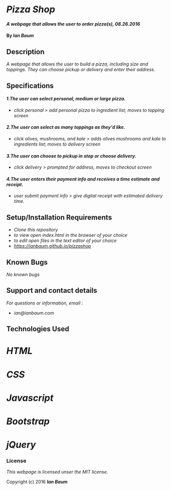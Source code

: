 # _Pizza Shop_

#### _A webpage that allows the user to order pizza(s), 08.26.2016_

#### By _**Ian Baum**_

## Description

_A webpage that allows the user to build a pizza, including size and toppings. They can choose pickup or delivery and enter their address._

## Specifications

#### _1.The user can select personal, medium or large pizza._
* _click personal > add personal pizza to ingredient list; moves to topping screen_

#### _2.The user can select as many toppings as they'd like._
* _click olives, mushrooms, and kale > adds olives mushrooms and kale to ingredients list; moves to delivery screen_

#### _3.The user can choose to pickup in stop or choose delivery._
* _click delivery > prompted for address, moves to checkout screen_

#### _4.The user enters their payment info and receives a time estimate and receipt._
* _user submit payment info > give digital receipt with estimated delivery time._

## Setup/Installation Requirements

* _Clone this repository_
* _to view open index.html in the browser of your choice_
* _to edit open files in the text editor of your choice_
* _https://ianbaum.github.io/pizzashop_

## Known Bugs

_No known bugs_

## Support and contact details

_For questions or information, email :_
* _ian@ianbaum.com_

## Technologies Used

# _HTML_
# _CSS_
# _Javascript_
# _Bootstrap_
# _jQuery_

### License

*This webpage is licensed unser the MIT license.*

Copyright (c) 2016 **_Ian Baum_**
